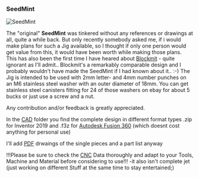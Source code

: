 ### SeedMint

![SeedMint](https://github.com/SeedMint/SeedMint/blob/main/PNG/Short%20instructions.png)

The "original" **SeedMint** was tinkered without any references or drawings at all, quite a while back. 
But only recently somebody asked me, if i would make plans for such a Jig available,   so I thought if only one person would get value from this, it would have been worth while making those plans. This has also been the first time I have heared about [Blockmit](https://blockmit.com/english/guides/diy/make-cold-wallet-washers/ "blockmit.com") - quite ignorant as I'll admit..
Blockmit's a remarkably comparable design and I probably wouldn't have made the SeedMint if I had known about it.. :-)
The Jig is intended to be used with 2mm letter- and 4mm number punches on an M6 stainless steel washer with an outer diameter of 18mm.
You can get stainless steel canisters fitting for 24 of those washers on ebay for about 5 bucks or just use a screw and a nut.

Any contribution and/or feedback is greatly appreciated.

In the [CAD](https://github.com/SeedMint/SeedMint/tree/main/CAD "Drawings and 3D Model") folder you find the complete design in different format types .zip for Inventor 2019 and .f3z for [Autodesk Fusion 360](https://www.autodesk.de/campaigns/education/fusion360?mktvar002=4246579%7CSEM%7C12339725657%7C117784167597%7Ckwd-11029869505&ef_id=CjwKCAjwzruGBhBAEiwAUqMR8F1lLQ7PN6ptK6VqJjig1oEHAGsIIn2FKxDVv-UDTMjYKzx_C850uhoC4mkQAvD_BwE:G:s&s_kwcid=AL!11172!3!517613592372!e!!g!!fusion%20360!12339725657!117784167597&gclid=CjwKCAjwzruGBhBAEiwAUqMR8F1lLQ7PN6ptK6VqJjig1oEHAGsIIn2FKxDVv-UDTMjYKzx_C850uhoC4mkQAvD_BwE "Autodesk Fusion 360") (which doesnt cost anything for personal use)

I'll add [PDF](https://github.com/SeedMint/SeedMint/tree/main/PDF) drwaings of the single pieces and a part list anyway

!!!Please be sure to check the [CNC](https://github.com/SeedMint/SeedMint/tree/main/CNC) Data thoroughly and adapt to your Tools, Machine and Material before considering to use!!!
-it also isn't complete jet (just working on different Stuff at the same time to stay entertained;)
<!--
**SeedMint/SeedMint** is a ✨ _special_ ✨ repository because its `README.md` (this file) appears on your GitHub profile.

Here are some ideas to get you started:

- 🔭 I’m currently working on ...
- 🌱 I’m currently learning ...
- 👯 I’m looking to collaborate on ...
- 🤔 I’m looking for help with ...
- 💬 Ask me about ...
- 📫 How to reach me: ...
- 😄 Pronouns: ...
- ⚡ Fun fact: ...
-->
